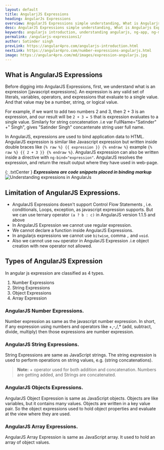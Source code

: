 ```yaml
---
layout: default
title: AngularjJS Expressions
heading: AngularJs Expressions
overview: AngularJS Expressions simple understanding, What is Angularjs Expressions, Diffrent types of AngularJS Expressions, Angularjs concatenate string, Concatenate variables in AngularJS.
desc: AngularJS Expressions simple understanding, What is Angularjs Expressions, Diffrent types of AngularJS Expressions, Angularjs concatenate string, Concatenate variables in AngularJS. 
keywords: angularjs introduction, understanding angularjs, ng-app, ng-module
permalink: /angularjs-expressions1/
author: Satinder singh
prevLink: https://angular4pro.com/angularjs-introduction.html
nextLink: https://angular4pro.com/number-expressions-angularjs.html
image: https://angular4pro.com/md/images/expression-angularjs.jpg
---
```


## <i class="fa fa-angle-double-right color"></i> What is AngularJS Expressions
Before digging into AngularJS Expressions, first, we understand what is an expression [javascript expressions]. An expression is any valid set of literals, variables, operators, and expressions that evaluate to a single value. And that value may be a number, string, or logical value. 

For example, if we want to add two numbers 2 and 3, then 2 + 3 is an expression, and our result will be `2 + 3 = 5` that is expression evaluates to a single value. Similarly for string concatenation .i.e var FullName="Satinder" +" Singh", gives "Satinder Singh" concantenate string user full name.

In AngularJS, expressions are used to bind application data to HTML. AngularJS expression is similar like Javascript expression but written inside double braces like ```{% raw %} {{ expression }} {% endraw %}``` example ```{% raw %} {{ 2 + 3 }} {% endraw %}```. AngularJS expression can also be written inside a directive with `ng-bind="expression"`. AngularJS resolves the expression, and return the result output where they have used in web-page.

{: .txtCenter }
***Expressions are code snippets placed in binding markup*** 
![Understanding expressions in AngularJs](https://angular4pro.com/md/images/expression-angularjs.jpg)

## <i class="fa fa-angle-double-right color"></i> Limitation of AngularJS Expressions.
* AngularJS Expressions doesn't support Control Flow Statements , i.e. conditionals, Loops, exception, as javascript expression supports. But we can use ternary operator `(a ? b : c)` in AngularJS version 1.1.5 and above
* In AngularJS Expression we cannot use regular expression.
* We cannot declare a function inside AngularJS Expressions.
* In angularjs expressions we cannot use `bitwise`, comma `,` and `void`.
* Also we cannot use `new` operator in AngularJS Expression .i.e object creation with new operator not allowed.

##  <i class="fa fa-angle-double-right color"></i> Types of AngularJS Expression
In angular js expression are classified as 4 types.
1. Number Expressions
2. String Expressions
3. Object Expressions
4. Array Expression

###  AngularJS Number Expressions.

Number expression as same as the javascript number expression. In short, if any expression using numbers and operators like +,-,/,* (add, subtract, divide, multiply) then those expressions are number expression.

###  AngularJS String Expressions.

String Expressions are same as JavaScript strings. The string expression is used to perform operations on string values, e.g. (string concatenations).

> **Note:** + operator used for both addition and concatenation. Numbers are getting added, and Strings are concatenated.

### AngularJS Objects Expressions.
AngularJS Object Expression is same as JavaScript objects. Objects are like variables, but it contains many values. Objects are written in a key value pair. So the object expressions used to hold object properties and evaluate at the view where they are used.

### AngularJS Array Expressions.
AngularJS Array Expression is same as JavaScript array. It used to hold an array of object values.

